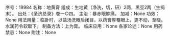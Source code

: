 序号：19984
名称：地黄膏
组成：生地黄（净洗，切，研）2两，黑豆2两（生捣末）。
出处：《圣济总录》卷一○四。
主治：暴赤眼肿痛。
加减：None
功效：None
用法用量：临卧时，以盐汤洗眼后闭目，以药膏厚罨眼上，更不动，至晓。水润药令软取下。
制备方法：上为膏。
临床应用：None
各家论述：None
用药禁忌：None
附注：None

